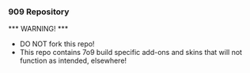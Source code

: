 ### 909 Repository

***  WARNING!  ***<br>
  
- DO NOT fork this repo!<br>
- This repo contains 7o9 build specific add-ons and skins that will not function as intended, elsewhere!<br>



